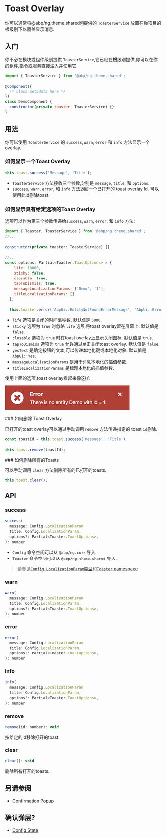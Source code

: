# Toast Overlay

你可以通常将@abp/ng.theme.shared包提供的 `ToasterService` 放置在你项目的根级别下以覆盖显示消息.

## 入门

你不必在模块或组件级别提供 `ToasterService`,它已经在**根**级别提供,你可以在你的组件,指令或服务直接注入并使用它.

```js
import { ToasterService } from '@abp/ng.theme.shared';

@Component({
  /* class metadata here */
})
class DemoComponent {
  constructor(private toaster: ToasterService) {}
}
```

## 用法

你可以使用 `ToasterService` 的 `success`, `warn`, `error` 和 `info` 方法显示一个overlay.

### 如何显示一个Toast Overlay

```js
this.toast.success('Message', 'Title');
```

- `ToasterService` 方法接收三个参数,分别是 `message`, `title`, 和 `options`.
- `success`, `warn`, `error`, 和 `info` 方法返回一个已打开的 toast overlay Id. 可以使用此id删除toast.

### 如何显示具有给定选项的Toast Overlay

选项可以作为第三个参数传递给`success`, `warn`, `error`, 和 `info` 方法:

```js
import { Toaster, ToasterService } from '@abp/ng.theme.shared';
//...

constructor(private toaster: ToasterService) {}

//...
const options: Partial<Toaster.ToastOptions> = {
    life: 10000,
    sticky: false,
    closable: true,
    tapToDismiss: true,
    messageLocalizationParams: ['Demo', '1'],
    titleLocalizationParams: []
  };

  this.toaster.error('AbpUi::EntityNotFoundErrorMessage', 'AbpUi::Error', options);
```

- `life` 选项是关闭的时间毫秒数. 默认值是 `5000`.
- `sticky` 选项为 `true` 时忽略 `life` 选项,将toast overlay留在屏幕上. 默认值是 `false`.
- `closable` 选项为 `true` 时在toast overlay上显示关闭图标. 默认值是 `true`.
- `tapToDismiss` 选项为 `true` 允许通过单击关闭toast overlay. 默认值是 `false`.
- `yesText` 是确定按钮的文本,可以传递本地化键或本地化对象. 默认值是 `AbpUi::Yes`.
- `messageLocalizationParams` 是用于消息本地化的插值参数.
- `titleLocalizationParams` 是标题本地化的插值参数.

使用上面的选项,toast overlay看起来像这样:

![toast](./images/toast.png)

### 如何删除 Toast Overlay

已打开的toast overlay可以通过手动调用 `remove` 方法传递指定的 toast `id`删除.

```js
const toastId = this.toast.success('Message', 'Title')

this.toast.remove(toastId);
```

### 如何删除所有的Toasts

可以手动调用 `clear` 方法删除所有的已打开的toasts.

```js
this.toast.clear();
```

## API

### success

```js
success(
  message: Config.LocalizationParam,
  title: Config.LocalizationParam,
  options?: Partial<Toaster.ToastOptions>,
): number
```

- `Config` 命令空间可以从 `@abp/ng.core` 导入.
- `Toaster` 命令空间可以从 `@abp/ng.theme.shared` 导入.

> 请参见[`Config.LocalizationParam`类型](https://github.com/abpframework/abp/blob/master/npm/ng-packs/packages/core/src/lib/models/config.ts#L46)和[`Toaster` namespace](https://github.com/abpframework/abp/blob/master/npm/ng-packs/packages/theme-shared/src/lib/models/toaster.ts)

### warn

```js
warn(
  message: Config.LocalizationParam,
  title: Config.LocalizationParam,
  options?: Partial<Toaster.ToastOptions>,
): number
```

### error

```js
error(
  message: Config.LocalizationParam,
  title: Config.LocalizationParam,
  options?: Partial<Toaster.ToastOptions>,
): number
```

### info

```js
info(
  message: Config.LocalizationParam,
  title: Config.LocalizationParam,
  options?: Partial<Toaster.ToastOptions>,
): number
```

### remove

```js
remove(id: number): void
```

按给定的id移除打开的toast.

### clear

```js
clear(): void
```

删除所有打开的toasts.

## 另请参阅

- [Confirmation Popup](./Confirmation-Service.md)

## 确认弹层?

- [Config State](./Config-State.md)

